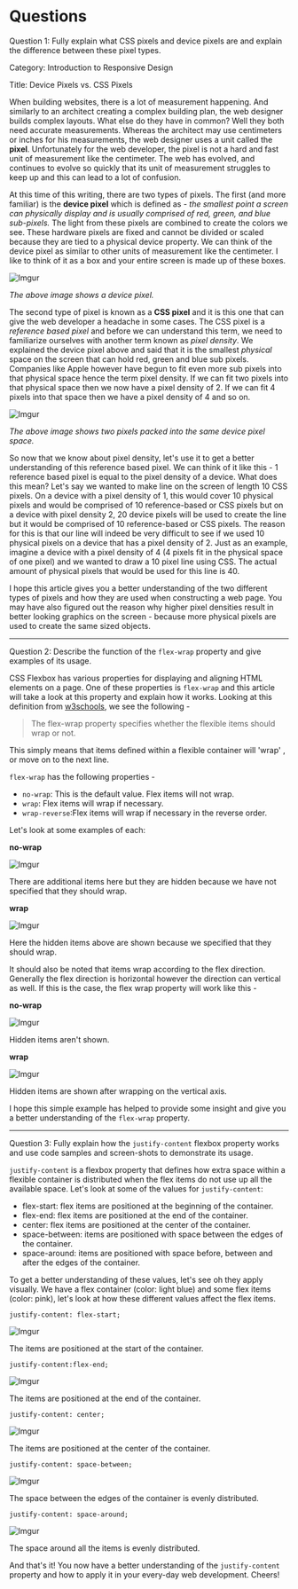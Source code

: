 # Questions	

Question 1:  Fully explain what CSS pixels and device pixels are and explain the difference between these pixel types.

Category:  Introduction to Responsive Design

Title:  Device Pixels vs. CSS Pixels



When building websites, there is a lot of measurement happening. And similarly to an architect creating a complex building plan, the web designer builds complex layouts. What else do they have in common? Well they both need accurate measurements. Whereas the architect may use centimeters or inches for his measurements, the web designer uses a unit called the **pixel**. Unfortunately for the web developer, the pixel is not a hard and fast unit of measurement like the centimeter. The web has evolved, and continues to evolve so quickly that its unit of measurement struggles to keep up and this can lead to a lot of confusion. 

At this time of this writing, there are two types of pixels. The first (and more familiar) is the **device pixel** which is defined as - *the smallest point a screen can physically display and is usually comprised of red, green, and blue sub-pixels.* The light from these pixels are combined to create the colors we see. These hardware pixels are fixed and cannot be divided or scaled because they are tied to a physical device property. We can think of the device pixel as similar to other units of measurement like the centimeter. I like to think of it as a box and your entire screen is made up of these boxes. 

![Imgur](http://i.imgur.com/k3w6B27.png)

*The above image shows a device pixel.*


The second type of pixel is known as a **CSS pixel** and it is this one that can give the web developer a headache in some cases. The CSS pixel is a *reference based pixel* and before we can understand this term, we need to familiarize ourselves with another term known as *pixel density*. We explained the device pixel above and said that it is the smallest *physical* space on the screen that can hold red, green and blue sub pixels. Companies like Apple however have begun to fit even more sub pixels into that physical space hence the term pixel density. If we can fit two pixels into that physical space then we now have a pixel density of 2. If we can fit 4 pixels into that space then we have a pixel density of 4 and so on. 

![Imgur](http://i.imgur.com/IwbGs5p.png)



*The above image shows two pixels packed into the same device pixel space.*



So now that we know about pixel density, let's use it to get a better understanding of this reference based pixel. We can think of it like this - 1 reference based pixel is equal to the pixel density of a device. What does this mean? Let's say we wanted to make line on the screen of length 10 CSS pixels. On a device with a pixel density of 1, this would cover 10 physical pixels and would be comprised of 10 reference-based or CSS pixels but on a device with pixel density 2,  20 device pixels will be used to create the line but it would be comprised of 10 reference-based or CSS pixels. The reason for this is that our line will indeed be very difficult to see if we used 10 physical pixels on a device that has a pixel density of 2. Just as an example, imagine a device with a pixel density of 4 (4 pixels fit in the physical space of one pixel) and we wanted to draw a 10 pixel line using CSS. The actual amount of physical pixels that would be used for this line is 40. 

I hope this article gives you a better understanding of the two different types of pixels and how they are used when constructing a web page. You may have also figured out the reason why higher pixel densities result in better looking graphics on the screen - because more physical pixels are used to create the same sized objects.


---


Question 2:  Describe the function of the `flex-wrap` property and give examples of its usage.



CSS Flexbox has various properties for displaying and aligning HTML elements on a page. One of these properties is `flex-wrap` and this article will take a look at this property and explain how it works. Looking at this definition from [w3schools](http://www.w3schools.com/cssref/css3_pr_flex-wrap.asp), we see the following -

>  The flex-wrap property specifies whether the flexible items should wrap or not.

This simply means that items defined within a flexible container will 'wrap' , or move on to the next line. 

`flex-wrap` has the following properties - 

-  `no-wrap`: This is the default value. Flex items will not wrap.
- `wrap`: Flex items will wrap if necessary.
- `wrap-reverse`:Flex items will wrap if necessary in the reverse order.  

Let's look at some examples of each:



**no-wrap**

![Imgur](http://i.imgur.com/BZD6pIM.jpg)

There are additional items here but they are hidden because we have not specified that they should wrap.

**wrap**

![Imgur](http://i.imgur.com/HbT6piB.jpg)

Here the hidden items above are shown because we specified that they should wrap.


It should also be noted that items wrap according to the flex direction. Generally the flex direction is horizontal however the direction can vertical as well. If this is the case, the flex wrap property will work like this - 



**no-wrap**

![Imgur](http://i.imgur.com/lPfSMjT.jpg)

Hidden items aren't shown.


**wrap**

![Imgur](http://i.imgur.com/PQ0q6U7.jpg)

Hidden items are shown after wrapping on the vertical axis. 

I hope this simple example has helped to provide some insight and give you a better understanding of the `flex-wrap` property. 

---

Question 3:  Fully explain how the `justify-content` flexbox property works and use code samples and screen-shots to demonstrate its usage. 

`justify-content` is a flexbox property that defines how extra space within a flexible container is distributed when the flex items do not use up all the available space. Let's look at some of the values for `justify-content`:

- flex-start: flex items are positioned at the beginning of the container.
- flex-end: flex items are positioned at the end of the container.
- center: flex items are positioned at the center of the container.
- space-between: items are positioned with space between the edges of the container.
- space-around: items are positioned with space before, between and after the edges of the container. 

To get a better understanding of these values, let's see oh they apply visually. We have a flex container (color: light blue) and some flex items (color: pink), let's look at how these different values affect the flex items. 

`justify-content: flex-start;`

![Imgur](http://i.imgur.com/5QmYQxz.png)

The items are positioned at the start of the container. 

`justify-content:flex-end;`

![Imgur](http://i.imgur.com/cdBYAkd.png)

The items are positioned at the end of the container. 

`justify-content: center;`

![Imgur](http://i.imgur.com/QZ02Lxb.png)

The items are positioned at the center of the container. 

`justify-content: space-between;`

![Imgur](http://i.imgur.com/jdEDtuM.png)

The space between the edges of the container is evenly distributed.

`justify-content: space-around;`

![Imgur](http://i.imgur.com/UjVbd3L.png)

The space around all the items is evenly distributed.

And that's it! You now have a better understanding of the `justify-content` property and how to apply it in your every-day web development. Cheers!


